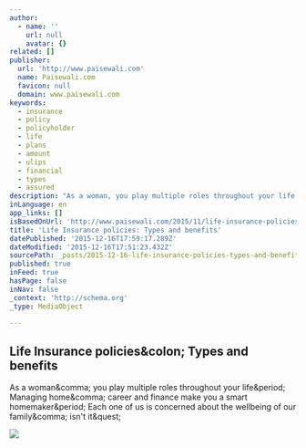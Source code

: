 ```yaml
---
author:
  - name: ''
    url: null
    avatar: {}
related: []
publisher:
  url: 'http://www.paisewali.com'
  name: Paisewali.com
  favicon: null
  domain: www.paisewali.com
keywords:
  - insurance
  - policy
  - policyholder
  - life
  - plans
  - amount
  - ulips
  - financial
  - types
  - assured
description: "As a woman, you play multiple roles throughout your life. Managing home, career and finance make you a smart homemaker. Each one of us is concerned about the wellbeing of our family, isn't it?"
inLanguage: en
app_links: []
isBasedOnUrl: 'http://www.paisewali.com/2015/11/life-insurance-policies-types-and-benefits/'
title: 'Life Insurance policies: Types and benefits'
datePublished: '2015-12-16T17:59:17.289Z'
dateModified: '2015-12-16T17:51:23.432Z'
sourcePath: _posts/2015-12-16-life-insurance-policies-types-and-benefits.md
published: true
inFeed: true
hasPage: false
inNav: false
_context: 'http://schema.org'
_type: MediaObject

---
```

<article style=""><h1>Life Insurance policies&amp;colon; Types and benefits</h1><p>As a woman&amp;comma; you play multiple roles throughout your life&amp;period; Managing home&amp;comma; career and finance make you a smart homemaker&amp;period; Each one of us is concerned about the wellbeing of our family&amp;comma; isn't it&amp;quest;</p><img src="http://www.paisewali.com/test/wp-content/uploads/2015/11/insurance-911819_960_720.png" /></article>